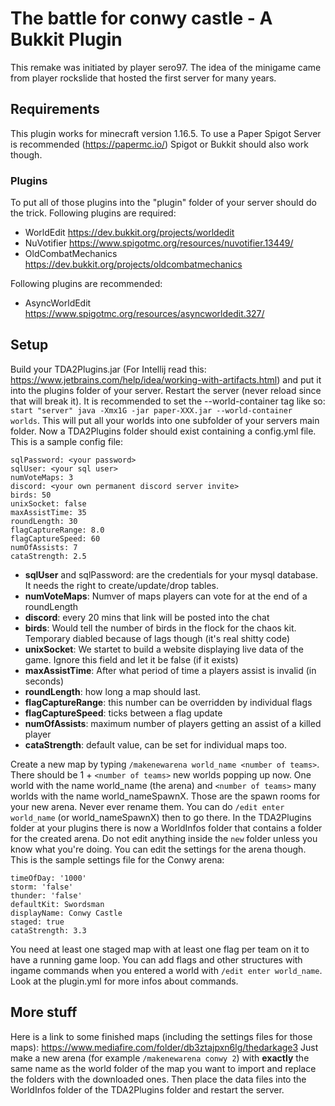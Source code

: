 # The battle for conwy castle - A Bukkit Plugin

This remake was initiated by player sero97. The idea of the minigame came from player rockslide that hosted the first server for many years.

## Requirements
This plugin works for minecraft version 1.16.5. 
To use a Paper Spigot Server is recommended (https://papermc.io/)
Spigot or Bukkit should also work though.

### Plugins
To put all of those plugins into the "plugin" folder of your server should do the trick.
Following plugins are required:
* WorldEdit https://dev.bukkit.org/projects/worldedit
* NuVotifier https://www.spigotmc.org/resources/nuvotifier.13449/
* OldCombatMechanics https://dev.bukkit.org/projects/oldcombatmechanics

Following plugins are recommended:
* AsyncWorldEdit https://www.spigotmc.org/resources/asyncworldedit.327/

## Setup
Build your TDA2Plugins.jar (For Intellij read this: https://www.jetbrains.com/help/idea/working-with-artifacts.html) and put it into the plugins folder of your server. Restart the server (never reload since that will break it). 
It is recommended to set the --world-container tag like so: `start "server" java -Xmx1G -jar paper-XXX.jar --world-container worlds`. This will put all your worlds into one subfolder of your servers main folder.
Now a TDA2Plugins folder should exist containing a config.yml file. This is a sample config file:
```
sqlPassword: <your password>
sqlUser: <your sql user>
numVoteMaps: 3
discord: <your own permanent discord server invite>
birds: 50
unixSocket: false
maxAssistTime: 35
roundLength: 30
flagCaptureRange: 8.0
flagCaptureSpeed: 60
numOfAssists: 7
cataStrength: 2.5
```
* **sqlUser** and sqlPassword: are the credentials for your mysql database. It needs the right to create/update/drop tables.
* **numVoteMaps**: Numver of maps players can vote for at the end of a roundLength
* **discord**: every 20 mins that link will be posted into the chat
* **birds**: Would tell the number of birds in the flock for the chaos kit. Temporary diabled because of lags though (it's real shitty code)
* **unixSocket**: We startet to build a website displaying live data of the game. Ignore this field and let it be false (if it exists)
* **maxAssistTime**: After what period of time a players assist is invalid (in seconds)
* **roundLength**: how long a map should last. 
* **flagCaptureRange**: this number can be overridden by individual flags
* **flagCaptureSpeed**: ticks between a flag update 
* **numOfAssists**: maximum number of players getting an assist of a killed player 
* **cataStrength**: default value, can be set for individual maps too.

Create a new map by typing `/makenewarena world_name <number of teams>`. There should be 1 + `<number of teams>` new worlds popping up now. One world with the name world_name (the arena) and `<number of teams>` many worlds with the name world_nameSpawnX. Those are the spawn rooms for your new arena. Never ever rename them. You can do `/edit enter world_name` (or world_nameSpawnX) then to go there. In the TDA2Plugins folder at your plugins there is now a WorldInfos folder that contains a folder for the created arena. Do not edit anything inside the `new` folder unless you know what you're doing. You can edit the settings for the arena though. This is the sample settings file for the Conwy arena:
```
timeOfDay: '1000'
storm: 'false'
thunder: 'false'
defaultKit: Swordsman
displayName: Conwy Castle
staged: true
cataStrength: 3.3
```
You need at least one staged map with at least one flag per team on it to have a running game loop. You can add flags and other structures with ingame commands when you entered a world with `/edit enter world_name`. Look at the plugin.yml for more infos about commands.

## More stuff
Here is a link to some finished maps (including the settings files for those maps):  https://www.mediafire.com/folder/db3ztajpxn6lg/thedarkage3
Just make a new arena (for example `/makenewarena conwy 2`) with **exactly** the same name as the world folder of the map you want to import and replace the folders with the downloaded ones. Then place the data files into the WorldInfos folder of the TDA2Plugins folder and restart the server.
